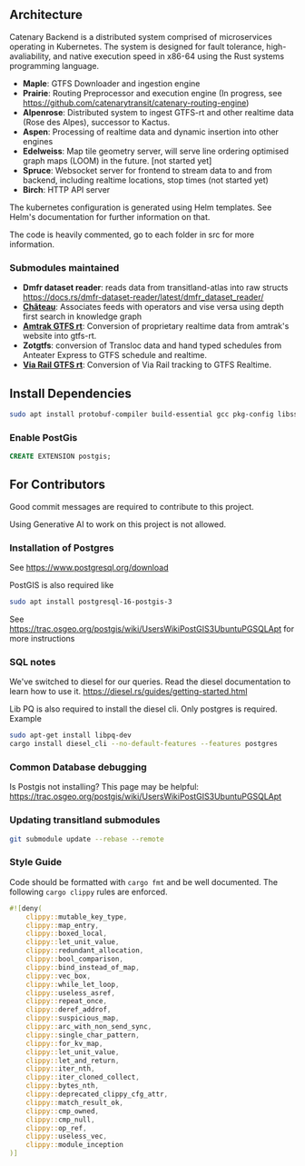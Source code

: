 ## Architecture

Catenary Backend is a distributed system comprised of microservices operating in Kubernetes. The system is designed for fault tolerance, high-avaliability, and native execution speed in x86-64 using the Rust systems programming language.

- **Maple**: GTFS Downloader and ingestion engine
- **Prairie**: Routing Preprocessor and execution engine (In progress, see https://github.com/catenarytransit/catenary-routing-engine)
- **Alpenrose**: Distributed system to ingest GTFS-rt and other realtime data (Rose des Alpes), successor to Kactus.
- **Aspen**: Processing of realtime data and dynamic insertion into other engines
- **Edelweiss**: Map tile geometry server, will serve line ordering optimised graph maps (LOOM) in the future. [not started yet]
- **Spruce**: Websocket server for frontend to stream data to and from backend, including realtime locations, stop times (not started yet)
- **Birch**: HTTP API server

The kubernetes configuration is generated using Helm templates. See Helm's documentation for further information on that.

The code is heavily commented, go to each folder in src for more information.

### Submodules maintained 
- **Dmfr dataset reader**: reads data from transitland-atlas into raw structs https://docs.rs/dmfr-dataset-reader/latest/dmfr_dataset_reader/
- **[Château](https://github.com/catenarytransit/chateau)**: Associates feeds with operators and vise versa using depth first search in knowledge graph
- **[Amtrak GTFS rt](https://github.com/catenarytransit/amtrak-gtfs-rt)**: Conversion of proprietary realtime data from amtrak's website into gtfs-rt.
- **Zotgtfs**: conversion of Transloc data and hand typed schedules from Anteater Express to GTFS schedule and realtime.
- **[Via Rail GTFS rt](https://github.com/catenarytransit/via-rail-gtfsrt)**: Conversion of Via Rail tracking to GTFS Realtime.

## Install Dependencies

```bash
sudo apt install protobuf-compiler build-essential gcc pkg-config libssl-dev postgresql postgresql-17 postgresql-17-postgis postgresql-contrib unzip wget cmake openssl libpq-dev
```

### Enable PostGis

```sql
CREATE EXTENSION postgis;
```

## For Contributors

Good commit messages are required to contribute to this project.

Using Generative AI to work on this project is not allowed.

### Installation of Postgres

See https://www.postgresql.org/download

PostGIS is also required like 
```bash
sudo apt install postgresql-16-postgis-3
```

See https://trac.osgeo.org/postgis/wiki/UsersWikiPostGIS3UbuntuPGSQLApt for more instructions

### SQL notes
We've switched to diesel for our queries. Read the diesel documentation to learn how to use it.
https://diesel.rs/guides/getting-started.html

Lib PQ is also required to install the diesel cli. Only postgres is required.
Example
```bash
sudo apt-get install libpq-dev
cargo install diesel_cli --no-default-features --features postgres
```

### Common Database debugging

Is Postgis not installing? This page may be helpful: https://trac.osgeo.org/postgis/wiki/UsersWikiPostGIS3UbuntuPGSQLApt

### Updating transitland submodules

```bash
git submodule update --rebase --remote
```

### Style Guide

Code should be formatted with `cargo fmt` and be well documented.
The following `cargo clippy` rules are enforced.

```rs
#![deny(
    clippy::mutable_key_type,
    clippy::map_entry,
    clippy::boxed_local,
    clippy::let_unit_value,
    clippy::redundant_allocation,
    clippy::bool_comparison,
    clippy::bind_instead_of_map,
    clippy::vec_box,
    clippy::while_let_loop,
    clippy::useless_asref,
    clippy::repeat_once,
    clippy::deref_addrof,
    clippy::suspicious_map,
    clippy::arc_with_non_send_sync,
    clippy::single_char_pattern,
    clippy::for_kv_map,
    clippy::let_unit_value,
    clippy::let_and_return,
    clippy::iter_nth,
    clippy::iter_cloned_collect,
    clippy::bytes_nth,
    clippy::deprecated_clippy_cfg_attr,
    clippy::match_result_ok,
    clippy::cmp_owned,
    clippy::cmp_null,
    clippy::op_ref,
    clippy::useless_vec,
    clippy::module_inception
)]
```